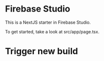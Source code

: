 # Firebase Studio

This is a NextJS starter in Firebase Studio.

To get started, take a look at src/app/page.tsx.
# Trigger new build
